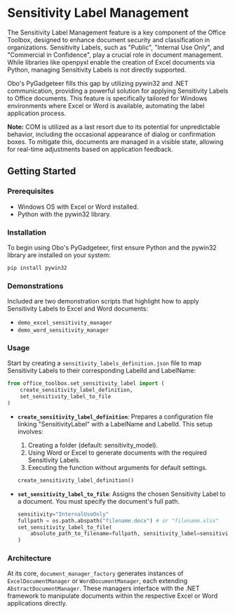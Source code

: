 # Sensitivity Label Management

The Sensitivity Label Management feature is a key component of the Office Toolbox, designed to enhance document security and classification in organizations. Sensitivity Labels, such as "Public", "Internal Use Only", and "Commercial in Confidence", play a crucial role in document management. While libraries like openpyxl enable the creation of Excel documents via Python, managing Sensitivity Labels is not directly supported.

Obo's PyGadgeteer fills this gap by utilizing pywin32 and .NET communication, providing a powerful solution for applying Sensitivity Labels to Office documents. This feature is specifically tailored for Windows environments where Excel or Word is available, automating the label application process.

**Note:** COM is utilized as a last resort due to its potential for unpredictable behavior, including the occasional appearance of dialog or confirmation boxes. To mitigate this, documents are managed in a visible state, allowing for real-time adjustments based on application feedback.

## Getting Started

### Prerequisites

- Windows OS with Excel or Word installed.
- Python with the pywin32 library.

### Installation

To begin using Obo's PyGadgeteer, first ensure Python and the pywin32 library are installed on your system:

```bash
pip install pywin32
```

### Demonstrations

Included are two demonstration scripts that highlight how to apply Sensitivity Labels to Excel and Word documents:

- `demo_excel_sensitivity_manager`
- `demo_word_sensitivity_manager`

### Usage

Start by creating a `sensitivity_labels_definition.json` file to map Sensitivity Labels to their corresponding LabelId and LabelName:

```python
from office_toolbox.set_sensitivity_label import (
    create_sensitivity_label_definition,
    set_sensitivity_label_to_file
)
```

- **`create_sensitivity_label_definition`**: Prepares a configuration file linking "SensitivityLabel" with a LabelName and LabelId. This setup involves:
  1. Creating a folder (default: sensitivity_model).
  2. Using Word or Excel to generate documents with the required Sensitivity Labels.
  3. Executing the function without arguments for default settings.

    ```python
    create_sensitivity_label_definition()
    ```

- **`set_sensitivity_label_to_file`**: Assigns the chosen Sensitivity Label to a document. You must specify the document's full path.

    ```python
    sensitivity="InternalUseOnly"
    fullpath = os.path.abspath("filename.docx") # or "filename.xlsx"
    set_sensitivity_label_to_file(
        absolute_path_to_filename=fullpath, sensitivity_label=sensitivity
    )
    ```

### Architecture

At its core, `document_manager_factory` generates instances of `ExcelDocumentManager` or `WordDocumentManager`, each extending `AbstractDocumentManager`. These managers interface with the .NET framework to manipulate documents within the respective Excel or Word applications directly.
